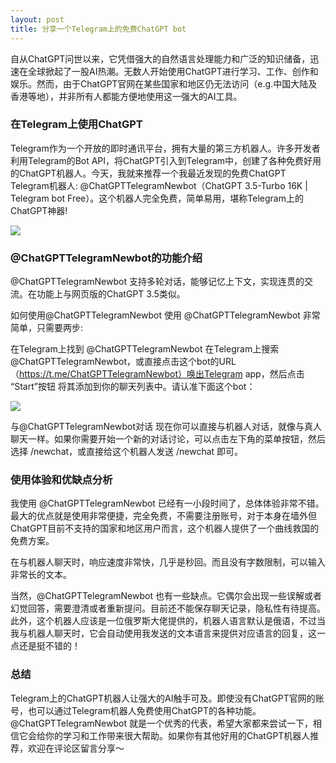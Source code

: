 ```yaml
---
layout: post
title: 分享一个Telegram上的免费ChatGPT bot
---
```

自从ChatGPT问世以来，它凭借强大的自然语言处理能力和广泛的知识储备，迅速在全球掀起了一股AI热潮。无数人开始使用ChatGPT进行学习、工作、创作和娱乐。然而，由于ChatGPT官网在某些国家和地区仍无法访问（e.g.中国大陆及香港等地），并非所有人都能方便地使用这一强大的AI工具。

###  在Telegram上使用ChatGPT

Telegram作为一个开放的即时通讯平台，拥有大量的第三方机器人。许多开发者利用Telegram的Bot API，将ChatGPT引入到Telegram中，创建了各种免费好用的ChatGPT机器人。今天，我就来推荐一个我最近发现的免费ChatGPT Telegram机器人: @ChatGPTTelegramNewbot（ChatGPT 3.5-Turbo 16K | Telegram bot Free）。这个机器人完全免费，简单易用，堪称Telegram上的ChatGPT神器!

![](https://pic.superbed.cc/item/66f56117991d0115dfca0e5c.jpg)

### @ChatGPTTelegramNewbot的功能介绍

@ChatGPTTelegramNewbot 支持多轮对话，能够记忆上下文，实现连贯的交流。在功能上与网页版的ChatGPT 3.5类似。

如何使用@ChatGPTTelegramNewbot
使用 @ChatGPTTelegramNewbot 非常简单，只需要两步:

在Telegram上找到 @ChatGPTTelegramNewbot
在Telegram上搜索 @ChatGPTTelegramNewbot，或直接点击这个bot的URL（https://t.me/ChatGPTTelegramNewbot）唤出Telegram app，然后点击 “Start”按钮 将其添加到你的聊天列表中。请认准下面这个bot：

![](https://pic.superbed.cc/item/66f56141991d0115dfca105d.png)

与@ChatGPTTelegramNewbot对话
现在你可以直接与机器人对话，就像与真人聊天一样。如果你需要开始一个新的对话讨论，可以点击左下角的菜单按钮，然后选择 /newchat，或直接给这个机器人发送 /newchat 即可。

### 使用体验和优缺点分析
我使用 @ChatGPTTelegramNewbot 已经有一小段时间了，总体体验非常不错。最大的优点就是使用非常便捷，完全免费，不需要注册账号，对于本身在墙外但ChatGPT目前不支持的国家和地区用户而言，这个机器人提供了一个曲线救国的免费方案。

在与机器人聊天时，响应速度非常快，几乎是秒回。而且没有字数限制，可以输入非常长的文本。

当然，@ChatGPTTelegramNewbot 也有一些缺点。它偶尔会出现一些误解或者幻觉回答，需要澄清或者重新提问。目前还不能保存聊天记录，隐私性有待提高。此外，这个机器人应该是一位俄罗斯大佬提供的，机器人语言默认是俄语，不过当我与机器人聊天时，它会自动使用我发送的文本语言来提供对应语言的回复，这一点还是挺不错的！

### 总结
Telegram上的ChatGPT机器人让强大的AI触手可及。即使没有ChatGPT官网的账号，也可以通过Telegram机器人免费使用ChatGPT的各种功能。@ChatGPTTelegramNewbot 就是一个优秀的代表，希望大家都来尝试一下，相信它会给你的学习和工作带来很大帮助。如果你有其他好用的ChatGPT机器人推荐，欢迎在评论区留言分享～







